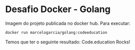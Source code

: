 # Desafio Docker - Golang

Imagem do projeto publicada no docker hub. Para executar:

```
docker run marcelogarcia/golang:codeeducation
```

Temos que ter o seguinte resultado: Code.education Rocks!

